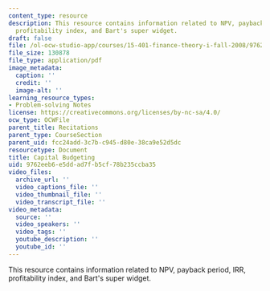 ```yaml
---
content_type: resource
description: This resource contains information related to NPV, payback period, IRR,
  profitability index, and Bart's super widget.
draft: false
file: /ol-ocw-studio-app/courses/15-401-finance-theory-i-fall-2008/9762eeb6e5ddad7fb5cf78b235ccba35_MIT15_401F08_rec08.pdf
file_size: 130878
file_type: application/pdf
image_metadata:
  caption: ''
  credit: ''
  image-alt: ''
learning_resource_types:
- Problem-solving Notes
license: https://creativecommons.org/licenses/by-nc-sa/4.0/
ocw_type: OCWFile
parent_title: Recitations
parent_type: CourseSection
parent_uid: fcc24add-3c7b-c945-d80e-38ca9e52d5dc
resourcetype: Document
title: Capital Budgeting
uid: 9762eeb6-e5dd-ad7f-b5cf-78b235ccba35
video_files:
  archive_url: ''
  video_captions_file: ''
  video_thumbnail_file: ''
  video_transcript_file: ''
video_metadata:
  source: ''
  video_speakers: ''
  video_tags: ''
  youtube_description: ''
  youtube_id: ''
---
```

This resource contains information related to NPV, payback period, IRR, profitability index, and Bart's super widget.
